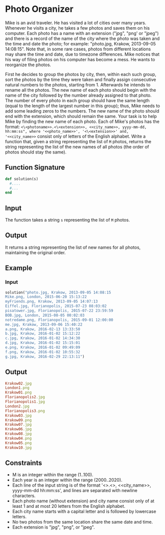 # Photo Organizer

Mike is an avid traveler. He has visited a lot of cities over many years.
Whenever he visits a city, he takes a few photos and saves them on his
computer. Each photo has a name with an extension ("jpg", "png' or "jpeg")
and there is a record of the name of the city where the photo was taken and
the time and date the photo; for example: "photo.jpg, Krakow, 2013-09-05
14:08:15". Note that, in some rare cases, photos from different locations
may share the time and date, due to timezone differences. Mike notices that
his way of filing photos on his computer has become a mess. He wants to
reorganize the photos.

First he decides to group the photos by city, then, within each such group,
sort the photos by the time they were taken and finally assign consecutive
natural numbers to the photos, starting from 1. Afterwards he intends to
rename all the photos. The new name of each photo should begin with the
name of the city followed by the number already assigned to that photo. The
number of every photo in each group should have the same length (equal to
the length of the largest number in this group); thus, Mike needs to add
some leading zeros to the numbers. The new name of the photo should end
with the extension, which should remain the same. Your task is to help Mike
by finding the new name of each photo. Each of Mike's photos has the
format: `<\<photoname>>.<\<extension>>, <<city_name>>, yyyy-mm-dd,
hh:mm:ss", where '<<photo_name>>', '<\<extension>>' and, '<<city_name>>`
consist only of letters of the English alphabet.
Write a function that, given a string representing the list of `M` photos,
returns the string representing the list of the new names of all photos
(the order of photos should stay the same).
## Function Signature
```ruby
def solution(s)
  #....
  #...
end
```
## Input
The function takes a string `s` representing the list of `M` photos.
## Output
It returns a string representing the list of new names for all photos, maintaining the original order.
## Example
### Input
```ruby
solution("photo.jpg, Krakow, 2013-09-05 14:08:15
Mike.png, London, 2015-06-20 15:13:22
myFriends.png, Krakow, 2013-09-05 14:07:13
Eiffel.jpg, Florianopolis, 2015-07-23 08:03:02
pisatower.jpg, Florianopolis, 2015-07-22 23:59:59
BOB.jpg, London, 2015-08-05 00:02:03
notredame.png, Florianopolis, 2015-09-01 12:00:00
me.jpg, Krakow, 2013-09-06 15:40:22
a.png, Krakow, 2016-02-13 13:33:50
b.jpg, Krakow, 2016-01-02 15:12:22
c.jpg, Krakow, 2016-01-02 14:34:30
d.jpg, Krakow, 2016-01-02 15:15:01
e.png, Krakow, 2016-01-02 09:49:09
f.png, Krakow, 2016-01-02 10:55:32
g.jpg, Krakow, 2016-02-29 22:13:11")
```
## Output
```ruby
Krakow02.jpg
London1.png
Krakow01.png
Florianopolis2.jpg
Florianopolis1.jpg
London2.jpg
Florianopolis3.png
Krakow03.jpg
Krakow09.png
Krakow07.jpg
Krakow06.jpg
Krakow08.jpg
Krakow04.png
Krakow05.png
Krakow10.jpg
```

## Constraints
- M is an integer within the range (1..100).
- Each year is an integer within the range (2000..2020).
- Each line of the input string is of the format '<<photoname>>.<<extension>>, <<city_name>>, yyyy-mm-dd hh:mm:ss', and lines are separated with newline characters.
- Each photo name (without extension) and city name consist only of at least 1 and at most 20 letters from the English alphabet.
- Each city name starts with a capital letter and is followed by lowercase letters.
- No two photos from the same location share the same date and time.
- Each extension is "jpg", "png", or "jpeg".

